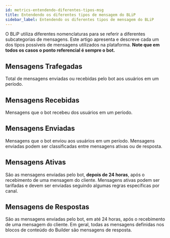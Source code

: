 ```yaml
---
id: metrics-entendendo-diferentes-tipos-msg
title: Entendendo os diferentes tipos de mensagem do BLiP
sidebar_label: Entendendo os diferentes tipos de mensagem do BLiP
---
```


O BLiP utiliza diferentes nomenclaturas para se referir a diferentes subcategorias de mensagens. Este artigo apresenta e descreve cada um dos tipos possíveis de mensagens utilizados na plataforma. **Note que em todos os casos o ponto referencial é sempre o bot.**

## Mensagens Trafegadas
Total de mensagens enviadas ou recebidas pelo bot aos usuários em um período.

## Mensagens Recebidas
Mensagens que o bot recebeu dos usuários em um período.

## Mensagens Enviadas
Mensagens que o bot enviou aos usuários em um período. Mensagens enviadas podem ser classificadas entre mensagens ativas ou de resposta.

## Mensagens Ativas
São as mensagens enviadas pelo bot, **depois de 24 horas**, após o recebimento de uma mensagem do cliente. Mensagens ativas podem ser tarifadas e devem ser enviadas seguindo algumas regras específicas por canal.

## Mensagens de Respostas
São as mensagens enviadas pelo bot, em até 24 horas, após o recebimento de uma mensagem do cliente. Em geral, todas as mensagens definidas nos blocos de conteúdo do Builder são mensagens de resposta.
